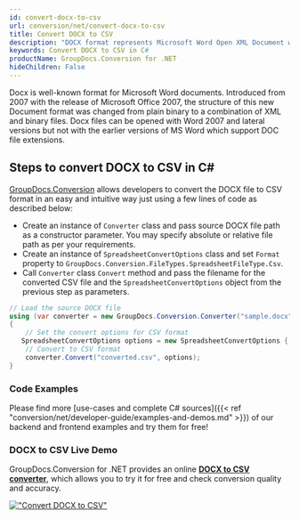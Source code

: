 ```yaml
---
id: convert-docx-to-csv
url: conversion/net/convert-docx-to-csv
title: Convert DOCX to CSV
description: "DOCX format represents Microsoft Word Open XML Document with .docx extension. Learn how to convert DOCX to CSV file programmatically in C# language using GroupDocs.Conversion for .NET library."
keywords: Convert DOCX to CSV in C#
productName: GroupDocs.Conversion for .NET
hideChildren: False
---
```


Docx is well-known format for Microsoft Word documents. Introduced from 2007 with the release of Microsoft Office 2007, the structure of this new Document format was changed from plain binary to a combination of XML and binary files. Docx files can be opened with Word 2007 and lateral versions but not with the earlier versions of MS Word which support DOC file extensions.

## Steps to convert DOCX to CSV in C#

[GroupDocs.Conversion](https://products.groupdocs.com/conversion/net) allows developers to convert the DOCX file to CSV format in an easy and intuitive way just using a few lines of code as described below:

* Create an instance of `Converter` class and pass source DOCX file path as a constructor parameter. You may specify absolute or relative file path as per your requirements. 
* Create an instance of `SpreadsheetConvertOptions` class and set `Format` property to `GroupDocs.Conversion.FileTypes.SpreadsheetFileType.Csv`.
* Call `Converter` class `Convert` method and pass the filename for the converted CSV file and the `SpreadsheetConvertOptions` object from the previous step as parameters.

```csharp
// Load the source DOCX file
using (var converter = new GroupDocs.Conversion.Converter("sample.docx"))
{
    // Set the convert options for CSV format
   SpreadsheetConvertOptions options = new SpreadsheetConvertOptions { Format = GroupDocs.Conversion.FileTypes.SpreadsheetFileType.Csv };
    // Convert to CSV format
    converter.Convert("converted.csv", options);
}
```

### Code Examples

Please find more [use-cases and complete C# sources]({{< ref "conversion/net/developer-guide/examples-and-demos.md" >}}) of our backend and frontend examples and try them for free!

### DOCX to CSV Live Demo

GroupDocs.Conversion for .NET provides an online [**DOCX to CSV converter**](https://products.groupdocs.app/conversion/docx-to-csv), which allows you to try it for free and check conversion quality and accuracy.

[!["Convert DOCX to CSV"](conversion/net/images/convert-to-csv/convert-docx-to-csv.png)](https://products.groupdocs.app/conversion/docx-to-csv)